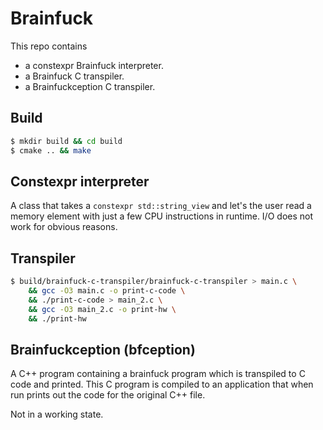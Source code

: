 # Brainfuck

This repo contains

- a constexpr Brainfuck interpreter.
- a Brainfuck C transpiler.
- a Brainfuckception C transpiler.


## Build

```bash
$ mkdir build && cd build
$ cmake .. && make
```

## Constexpr interpreter

A class that takes a `constexpr std::string_view` and let's the user read a memory element with just
a few CPU instructions in runtime. I/O does not work for obvious reasons.


## Transpiler

```bash
$ build/brainfuck-c-transpiler/brainfuck-c-transpiler > main.c \
    && gcc -O3 main.c -o print-c-code \
    && ./print-c-code > main_2.c \
    && gcc -O3 main_2.c -o print-hw \
    && ./print-hw
```

## Brainfuckception (bfception)

A C++ program containing a brainfuck program which is transpiled to C code and printed.
This C program is compiled to an application that when run prints out the code for the original C++ file.

Not in a working state.
